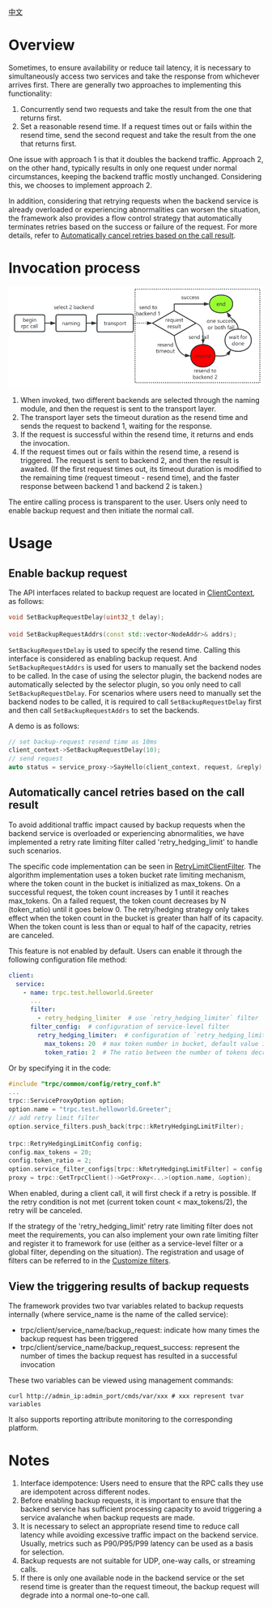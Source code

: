 [中文](../zh/backup_request.md)

# Overview

Sometimes, to ensure availability or reduce tail latency, it is necessary to simultaneously access two services and take the response from whichever arrives first. There are generally two approaches to implementing this functionality:

1. Concurrently send two requests and take the result from the one that returns first.
2. Set a reasonable resend time. If a request times out or fails
within the resend time, send the second request and take the result from the one that returns first.

One issue with approach 1 is that it doubles the backend traffic. Approach 2, on the other hand, typically results in only one request under normal circumstances, keeping the backend traffic mostly unchanged. Considering this, we chooses to implement approach 2.

In addition, considering that retrying requests when the backend service is already overloaded or experiencing abnormalities can worsen the situation, the framework also provides a flow control strategy that automatically terminates retries based on the success or failure of the request. For more details, refer to [Automatically cancel retries based on the call result](#automatically-cancel-retries-based-on-the-call-result).

# Invocation process

![img](../images/backup_request.png)

1. When invoked, two different backends are selected through the naming module, and then the request is sent to the transport layer.
2. The transport layer sets the timeout duration as the resend time and sends the request to backend 1, waiting for the response.
3. If the request is successful within the resend time, it returns and ends the invocation.
4. If the request times out or fails within the resend time, a resend is triggered. The request is sent to backend 2, and then the result is awaited. (If the first request times out, its timeout duration is modified to the remaining time (request timeout - resend time), and the faster response between backend 1 and backend 2 is taken.)

The entire calling process is transparent to the user. Users only need to enable backup request and then initiate the normal call.

# Usage

## Enable backup request

The API interfaces related to backup request are located in [ClientContext](../../trpc/client/client_context.h), as follows:

```cpp
void SetBackupRequestDelay(uint32_t delay);

void SetBackupRequestAddrs(const std::vector<NodeAddr>& addrs);
```

`SetBackupRequestDelay` is used to specify the resend time. Calling this interface is considered as enabling backup request. And `SetBackupRequestAddrs` is used for users to manually set the backend nodes to be called.
In the case of using the selector plugin, the backend nodes are automatically selected by the selector plugin, so you only need to call `SetBackupRequestDelay`. For scenarios where users need to manually set the backend nodes to be called, it is required to call `SetBackupRequestDelay` first and then call `SetBackupRequestAddrs` to set the backends.

A demo is as follows:

```cpp
// set backup-request resend time as 10ms
client_context->SetBackupRequestDelay(10);
// send request
auto status = service_proxy->SayHello(client_context, request, &reply);
```

## Automatically cancel retries based on the call result

To avoid additional traffic impact caused by backup requests when the backend service is overloaded or experiencing abnormalities, we have implemented a retry rate limiting filter called 'retry_hedging_limit' to handle such scenarios.

The specific code implementation can be seen in [RetryLimitClientFilter](../../trpc/filter/retry/retry_limit_client_filter.h). The algorithm implementation uses a token bucket rate limiting mechanism, where the token count in the bucket is initialized as max_tokens. On a successful request, the token count increases by 1 until it reaches max_tokens. On a failed request, the token count decreases by N (token_ratio) until it goes below 0. The retry/hedging strategy only takes effect when the token count in the bucket is greater than half of its capacity. When the token count is less than or equal to half of the capacity, retries are canceled.

This feature is not enabled by default. Users can enable it through the following configuration file method:

```yaml
client:
  service:
    - name: trpc.test.helloworld.Greeter
      ...
      filter:
        - retry_hedging_limiter  # use `retry_hedging_limiter` filter
      filter_config:  # configuration of service-level filter
        retry_hedging_limiter:  # configuration of `retry_hedging_limiter` filter
          max_tokens: 20  # max token number in bucket, default value is 100
          token_ratio: 2  # The ratio between the number of tokens decreased for each failed request and the number of tokens increased for each successful request (increased by 1 on success), which represents the penalty factor for failures. It is of type 'int' and has a default value of 10.
```

Or by specifying it in the code:

```cpp
#include "trpc/common/config/retry_conf.h"
...
trpc::ServiceProxyOption option;
option.name = "trpc.test.helloworld.Greeter";
// add retry limit filter
option.service_filters.push_back(trpc::kRetryHedgingLimitFilter);

trpc::RetryHedgingLimitConfig config;
config.max_tokens = 20;
config.token_ratio = 2;
option.service_filter_configs[trpc::kRetryHedgingLimitFilter] = config;
proxy = trpc::GetTrpcClient()->GetProxy<...>(option.name, &option);
```

When enabled, during a client call, it will first check if a retry is possible. If the retry condition is not met (current token count < max_tokens/2), the retry will be canceled.

If the strategy of the 'retry_hedging_limit' retry rate limiting filter does not meet the requirements, you can also implement your own rate limiting filter and register it to framework for use (either as a service-level filter or a global filter, depending on the situation). The registration and usage of filters can be referred to in the [Customize filters](filter.md).

## View the triggering results of backup requests

The framework provides two tvar variables related to backup requests internally (where service_name is the name of the called service):

- trpc/client/service_name/backup_request: indicate how many times the backup request has been triggered
- trpc/client/service_name/backup_request_success: represent the number of times the backup request has resulted in a successful invocation

These two variables can be viewed using management commands:

```shell
curl http://admin_ip:admin_port/cmds/var/xxx # xxx represent tvar variables
```

It also supports reporting attribute monitoring to the corresponding platform.

# Notes

1. Interface idempotence: Users need to ensure that the RPC calls they use are idempotent across different nodes.
2. Before enabling backup requests, it is important to ensure that the backend service has sufficient processing capacity to avoid triggering a service avalanche when backup requests are made.
3. It is necessary to select an appropriate resend time to reduce call latency while avoiding excessive traffic impact on the backend service. Usually, metrics such as P90/P95/P99 latency can be used as a basis for selection.
4. Backup requests are not suitable for UDP, one-way calls, or streaming calls.
5. If there is only one available node in the backend service or the set resend time is greater than the request timeout, the backup request will degrade into a normal one-to-one call.
